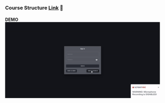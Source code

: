 ### Course Structure [Link](https://vojvodinaictcluster.org/sr/javajuniorprogram/) :rocket:

#### DEMO ![Alt text](https://github.com/RastkoD/Fullstack_Bootcamp/blob/main/classmate_demo.gif?raw=true "Optional Title")
